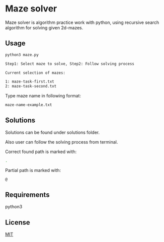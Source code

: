 # Maze solver

Maze solver is algorithm practice work with python, using recursive search algorithm for solving given 2d-mazes.

## Usage

```bash
python3 maze.py
```

```bash
Step1: Select maze to solve, Step2: Follow solving process

Current selection of mazes:

1: maze-task-first.txt
2: maze-task-second.txt
```

Type maze name in following format:

```bash
maze-name-example.txt
```

## Solutions

Solutions can be found under solutions folder.

Also user can follow the solving process from terminal.

Correct found path is marked with: 
```bash 
. 
```
Partial path is marked with: 
```bash
@
```

## Requirements

python3

## License

[MIT](https://choosealicense.com/licenses/mit/)